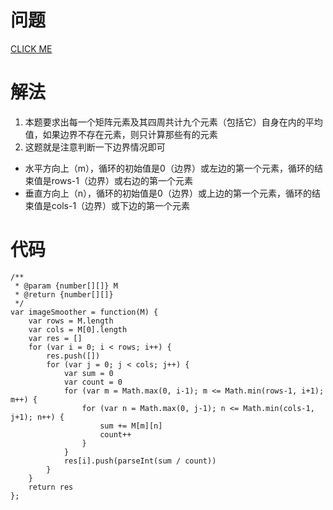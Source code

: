 # 问题
[CLICK ME](https://leetcode.com/problems/image-smoother/description/)

# 解法
1. 本题要求出每一个矩阵元素及其四周共计九个元素（包括它）自身在内的平均值，如果边界不存在元素，则只计算那些有的元素
2. 这题就是注意判断一下边界情况即可
- 水平方向上（m），循环的初始值是0（边界）或左边的第一个元素，循环的结束值是rows-1（边界）或右边的第一个元素
- 垂直方向上（n），循环的初始值是0（边界）或上边的第一个元素，循环的结束值是cols-1（边界）或下边的第一个元素

# 代码
```
/**
 * @param {number[][]} M
 * @return {number[][]}
 */
var imageSmoother = function(M) {
    var rows = M.length
    var cols = M[0].length
    var res = []
    for (var i = 0; i < rows; i++) {
        res.push([])
        for (var j = 0; j < cols; j++) {
            var sum = 0
            var count = 0
            for (var m = Math.max(0, i-1); m <= Math.min(rows-1, i+1); m++) {
                for (var n = Math.max(0, j-1); n <= Math.min(cols-1, j+1); n++) {
                    sum += M[m][n]
                    count++
                }
            }
            res[i].push(parseInt(sum / count))
        }
    }
    return res
};
```

